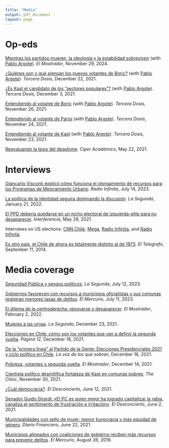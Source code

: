 ```yaml
---
title: "Media"
output: pdf_document
layout: page
---
```


# Op-eds

[Mientras los partidos mueren, la ideología y la estabilidad sobreviven](https://www.elmostrador.cl/noticias/opinion/columnas/2024/11/29/mientras-los-partidos-mueren-la-ideologia-y-la-estabilidad-sobreviven/) (with [Pablo Argote](https://polisci.columbia.edu/content/pablo-argote)). *El Mostrador*, November 29, 2024.

[¿Quiénes son y qué piensan los nuevos votantes de Boric?](https://terceradosis.cl/2021/12/22/quienes-son-y-que-piensan-los-nuevos-votantes-de-boric/) (with [Pablo Argote](https://polisci.columbia.edu/content/pablo-argote)). *Tercera Dosis*, December 22, 2021.

[¿Es Kast el candidato de los “sectores populares”?](https://terceradosis.cl/2021/12/03/es-kast-el-candidato-de-los-sectores-populares/) (with [Pablo Argote](https://polisci.columbia.edu/content/pablo-argote)). *Tercera Dosis*, December 3, 2021.

[Entendiendo al votante de Boric](https://terceradosis.cl/2021/11/26/entendiendo-al-votante-de-boric/) (with [Pablo Argote](https://polisci.columbia.edu/content/pablo-argote)). *Tercera Dosis*, November 26, 2021.

[Entendiendo al votante de Parisi](https://terceradosis.cl/2021/11/24/entendiendo-al-votante-de-parisi/) (with [Pablo Argote](https://polisci.columbia.edu/content/pablo-argote)). *Tercera Dosis*, November 24, 2021.

[Entendiendo al votante de Kast](https://terceradosis.cl/2021/11/23/entendiendo-al-votante-de-kast/) (with [Pablo Argote](https://polisci.columbia.edu/content/pablo-argote)). *Tercera Dosis*, November 23, 2021.

[Reevaluando la tesis del desplome](https://www.ciperchile.cl/2021/05/22/reevaluando-la-tesis-del-desplome/). *Ciper Académico*, May 22, 2021.

# Interviews

[Giancarlo Visconti explicó cómo funciona el otorgamiento de recursos para los Programas de Mejoramiento Urbano](https://www.infinita.cl/entrevistas/2023/07/14/giancarlo-visconti-explico-como-funciona-el-otorgamiento-de-recursos-para-los-programas-de-mejoramiento-urbano.html). *Radio Infinita*, July 14, 2023.

[La política de la identidad seguira dominando la discusión](/media/lasegunda2022.pdf). *La Segunda*, January 21, 2022.

[El PPD debería quedarse en un nicho electoral de izquierda-elite para no desaparecer](https://interferencia.cl/articulos/giancarlo-visconti-el-ppd-deberia-quedarse-en-un-nicho-electoral-de-izquierda-elite-para). *Interferencia*, May 29, 2021.

Interviews on US elections: [CNN Chile](https://www.cnnchile.com/mundo/5-muertos-fallecio-policia-herido-capitolio_20210108/), [Mega](https://www.youtube.com/watch?v=IhKzlstqxCs&list=LL&index=2&t=62s), [Radio Infinita](https://twitter.com/InfinitaFM/status/1324671451543310336), and [Radio Infinita](https://www.youtube.com/watch?v=o2Ku2_cQmPo&t=144s&ab_channel=RadioInfinita).

[Es otro país, el Chile de ahora es totalmente distinto al de 1973](https://www.eltelegrafo.com.ec/noticias/informacion/1/es-otro-pais-el-chile-de-ahora-es-totalmente-distinto-al-de-1973-galeria). *El Telegrafo*, September 11, 2014.

# Media coverage

[Seguridad Pública y sesgos políticos](/media/lasegunda2023.pdf). *La Segunda*, July 12, 2023.

[Gobiernos favorecen con recursos a municipios oficialistas y sus comunas registran menores tasas de delitos](/media/elmercurio2023.pdf). *El Mercurio*, July 11, 2023.

[El dilema de la centroderecha: renovarse o desaparecer](https://www.elmostrador.cl/destacado/2022/02/02/el-dilema-de-la-centroderecha-renovarse-o-desaparecer/). *El Mostrador*, February 2, 2022.

[Mujeres a las urnas](https://www.factorcritico.cl/fc-blog/2021/12/23/mujeres-a-las-urnas). *La Segunda*, December 23, 2021.

[Elecciones en Chile: cómo son los votantes que van a definir la segunda vuelta](https://www.pagina12.com.ar/390250-elecciones-en-chile-como-son-los-votantes-que-van-a-definir-). *Pagina 12*, December 18, 2021.

[De la “primera línea” al Partido de la Gente: Elecciones Presidenciales 2021 y ciclo político en Chile](https://lavozdelosquesobran.cl/de-la-primera-linea-al-partido-de-la-gente-elecciones-presidenciales-2021-y-ciclo-politico-en-chile/16122021). *La voz de los que sobran*, December 16, 2021.

[Pobreza, votantes y segunda vuelta](https://www.elmostrador.cl/noticias/opinion/2021/12/14/pobreza-votantes-y-segunda-vuelta/). *El Mostrador*, December 14, 2021.

[Cientista político desmitifica fortaleza de Kast en comunas pobres](https://www.theclinic.cl/2021/11/30/kast-triunfo-comunas-pobres-elecciones/). *The Clinic*, November 30, 2021.

[¿Cuál democracia?](https://www.eldesconcierto.cl/opinion/2021/06/12/cual-democracia.html). *El Desconcierto*, June 12, 2021.

[Senador Guido Girardi: «El PC es quien mejor ha logrado capitalizar la rabia, canaliza el sentimiento de frustración e irritación»](https://www.eldesconcierto.cl/reportajes/2021/06/02/senador-guido-girardi-el-pc-es-quien-mejor-ha-logrado-capitalizar-la-rabia-canaliza-el-sentimiento-de-frustracion-e-irritacion.html). *El Desconcierto*, June 2, 2021.

[Municipalidades con sello de mujer: menor burocracia y más equidad de género](https://www.df.cl/noticias/site/artic/20210618/pags/20210618181141.html). *Diario Financiero*, June 22, 2021.

[Municipios alineados con coaliciones de gobierno reciben más recursos para prevenir delitos](https://gobierno.uc.cl/es/noticias-y-eventos/prensa/1154-municipios-alineados-con-coaliciones-de-gobierno-reciben-mas-recursos-para-prevenir-delitos). *El Mercurio*, August 26, 2019.







